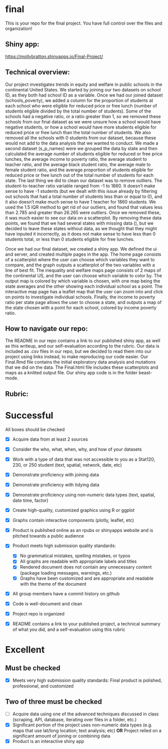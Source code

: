 # final

This is your repo for the final project. You have full control over the files and organization!

## Shiny app:
https://mollybratton.shinyapps.io/Final-Project/

## Technical overview:
Our project investigates trends in equity and welfare in public schools in the continental United States. We started by joining our two datasets on school ID, as they both had school ID as a variable. Once we had our joined dataset (schools_poverty), we added a column for the proportion of students at each school who were eligible for reduced price or free lunch (number of students eligible divided by the total number of students). Some of the schools had a negative ratio, or a ratio greater than 1, so we removed these schools from our final dataset as we were unsure how a school would have negative students, or how a school would have more students eligible for reduced price or free lunch than the total number of students. We also removed all the schools with 0 students from our dataset, because these would not add to the data analysis that we wanted to conduct. We made a second dataset (s_p_names) were we grouped the data by state and then calculated the average number of students eligible for reduced or free price lunches, the average income to poverty ratio, the average student to teacher ratio, and the average black student ratio, the average male to female student ratio, and the average proportion of students eligible for reduced price or free lunch out of the total number of students for each state. The last thing we did to clean our dataset was to remove outliers. The student-to-teacher ratio variable ranged from -1 to 1860. It doesn’t make sense to have -1 students (but we dealt with this issue already by filtering out schools that had a total number of students less than or equal to 0), and it also doesn’t make much sense to have 1 teacher for 1860 students. We used the 1.5 IQR method to get rid of our outliers, and found that values less than 2.785 and greater than 26.265 were outliers. Once we removed these, it was much easier to see our data on a scatterplot. By removing these data points, we found that we had several states with missing data (), but we decided to leave these states without data, as we thought that they might have inputed it incorrectly, as it does not make sense to have less than 0 students total, or less than 0 students eligible for free lunches.

Once we had our final dataset, we created a shiny app. We defined the ui and server, and created multiple pages in the app. The home page consists of a scatterplot where the user can choose which variables they want to compare, and the graph outputs a scatterplot of the two variables with a line of best fit. The inequality and welfare maps page consists of 2 maps of the continental US, and the user can choose which variable to color by. The output map is colored by which variable is chosen, with one map being the state averages and the other showing each individual school as a point. The interactive map page has a leaflet map that the user can zoom into and click on points to investigate individual schools. Finally, the income to poverty ratio per state page allows the user to choose a state, and outputs a map of the state chosen with a point for each school, colored by income poverty ratio. 

## How to navigate our repo:
The README in our repo contains a link to our published shiny app, as well as this writeup, and our self-evaluation according to the rubric. Our data is included as .csv files in our repo, but we decided to read them into our project using links instead, to make reproducing our code easier. Our Final.Rmd file contains the initial exploratory data analysis and mutations that we did on the data. The Final.html file includes these scatterplots and maps as a knitted output file. Our shiny app code is in the folder beast-mode. 


## Rubric:

# Successful

All boxes should be checked

- [X] Acquire data from at least 2 sources
- [X] Consider the who, what, when, why, and how of your datasets
- [X] Work with a type of data that was not accessible to you as a Stat120, 230, or 250 student (text, spatial, network, date, etc)
- [X] Demonstrate proficiency with joining data
- [X] Demonstrate proficiency with tidying data
- [X] Demonstrate proficiency using non-numeric data types (text, spatial, date time, factor)
- [X] Create high-quality, customized graphics using R or ggplot
- [X] Graphs contain interactive components (plotly, leaflet, etc) 
- [X] Product is published online as an rpubs or shinyapps website and is pitched towards a public audience
- [X] Product meets high submission quality standards:
  - [X] No grammatical mistakes, spelling mistakes, or typos
  - [X] All graphs are readable with appropriate labels and titles
  - [X] Rendered document does not contain any unnecessary content (package loading messages, warnings, etc.)
  - [X] Graphs have been customized and are appropriate and readable with the theme of the document
- [X] All group members have a commit history on github
- [X] Code is well-document and clean
- [X] Project repo is organized 
- [X] README contains a link to your published project, a technical summary of what you did, and a self-evaluation using this rubric


# Excellent

## Must be checked

- [X] Meets very high submission quality standards: Final product is polished, professional, and customized


## Two of three must be checked

- [ ] Acquire data using one of the advanced techniques discussed in class (scraping, API, database, iterating over files in a folder, etc.)
- [X] Significant portion of the project uses non-numeric data types (e.g. maps that use lat/long location; text analysis; etc) **OR** Project relied on a significant amount of joining or combining data
- [X] Product is an interactive shiny app

